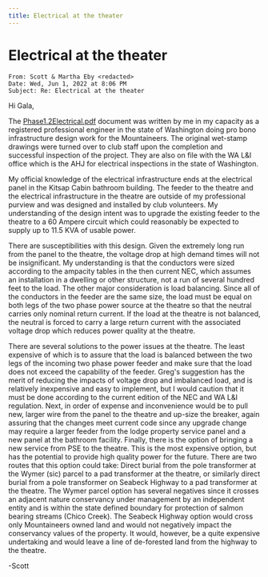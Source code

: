```yaml
---
title: Electrical at the theater
---
```

# Electrical at the theater


````
From: Scott & Martha Eby <redacted>
Date: Wed, Jun 1, 2022 at 8:06 PM
Subject: Re: Electrical at the theater
````

Hi Gala,

The [Phase1.2Electrical.pdf](https://github.com/Mountaineers/Kitsap-Forest-Theater/blob/gh-pages/reference/2002-Phase1.2-Electrical.pdf) document was written by me in my capacity as a registered professional engineer in the state of Washington doing pro bono infrastructure design work for the Mountaineers.  The original wet-stamp drawings were turned over to club staff upon the completion and successful inspection of the project.  They are also on file with the WA L&I office which is the AHJ for electrical inspections in the state of Washington.

My official knowledge of the electrical infrastructure ends at the electrical panel in the Kitsap Cabin bathroom building.  The feeder to the theatre and the electrical infrastructure in the theatre are outside of my professional purview and was designed and installed by club volunteers.  My understanding of the design intent was to upgrade the existing feeder to the theatre to a 60 Ampere circuit which could reasonably be expected to supply up to 11.5 KVA of usable power.

There are susceptibilities with this design.  Given the extremely long run from the panel to the theatre, the voltage drop at high demand times will not be insignificant.  My understanding is that the conductors were sized according to the ampacity tables in the then current NEC, which assumes an installation in a dwelling or other structure, not a run of several hundred feet to the load.  The other major consideration is load balancing.  Since all of the conductors in the feeder are the same size, the load must be equal on both legs of the two phase power source at the theatre so that the neutral carries only nominal return current.  If the load at the theatre is not balanced, the neutral is forced to carry a large return current with the associated voltage drop which reduces power quality at the theatre.

There are several solutions to the power issues at the theatre.  The least expensive of which is to assure that the load is balanced between the two legs of the incoming two phase power feeder and make sure that the load does not exceed the capability of the feeder.  Greg's suggestion has the merit of reducing the impacts of voltage drop and imbalanced load, and is relatively inexpensive and easy to implement, but I would caution that it must be done according to the current edition of the NEC and WA L&I regulation.  Next, in order of expense and inconvenience would be to pull new, larger wire from the panel to the theatre and up-size the breaker, again assuring that the changes meet current code since any upgrade change may require a larger feeder from the lodge property service panel and a new panel at the bathroom facility.  Finally, there is the option of bringing a new service from PSE to the theatre.  This is the most expensive option, but has the potential to provide high quality power for the future.  There are two routes that this option could take:  Direct burial from the pole transformer at the Wymer (sic) parcel to a pad transformer at the theatre, or similarly direct burial from a pole transformer on Seabeck Highway to a pad transformer at the theatre.  The Wymer parcel option has several negatives since it crosses an adjacent nature conservancy under management by an independent entity and is within the state defined boundary for protection of salmon bearing streams (Chico Creek).  The Seabeck Highway option would cross only Mountaineers owned land and would not negatively impact the conservancy values of the property.  It would, however, be a quite expensive undertaking and would leave a line of de-forested land from the highway to the theatre.

-Scott
